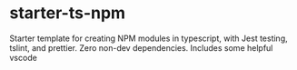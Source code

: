 # starter-ts-npm

Starter template for creating NPM modules in typescript, with Jest testing, tslint, and prettier. Zero non-dev dependencies. Includes some helpful vscode
